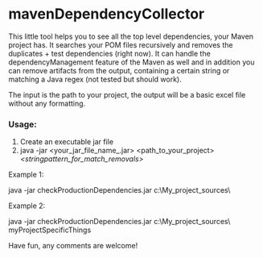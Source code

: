 # mavenDependencyCollector
This little tool helps you to see all the top level dependencies, your Maven project has. It searches your POM files recursively and removes the duplicates + test dependencies (right now). It can handle the dependencyManagement feature of the Maven as well and in addition you can remove artifacts from the output, containing a certain string or matching a Java regex (not tested but should work).

The input is the path to your project, the output will be a basic excel file without any formatting. 

<h3>Usage:</h3>
<ol>
<li> Create an executable jar file</li>
<li> java -jar &ltyour_jar_file_name_.jar&gt &ltpath_to_your_project&gt <i>&ltstringpattern_for_match_removals&gt</i> </li>
</ol>

Example 1:

java -jar checkProductionDependencies.jar c:\My_project_sources\ 

Example 2:

java -jar checkProductionDependencies.jar c:\My_project_sources\ myProjectSpecificThings

Have fun, any comments are welcome!

